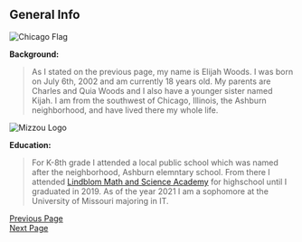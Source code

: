 ## General Info

![Chicago Flag](https://user-images.githubusercontent.com/77852069/117490415-5ab67800-af34-11eb-8f18-bfae7b474e2f.png)


**Background:**
>As I stated on the previous page, my name is Elijah Woods. I was born on July 6th, 2002 and am currently 18 years old. My parents are Charles and Quia Woods and I also have a younger sister named Kijah. I am from the southwest of Chicago, Illinois, the Ashburn neighborhood, and have lived there my whole life. 

![Mizzou Logo](https://encrypted-tbn0.gstatic.com/images?q=tbn:ANd9GcSU32LgMzT-naSk4FxotOgkPNTAwjsVumG8hw&usqp=CAU)

**Education:**
>For K-8th grade I attended a local public school which was named after the neighborhood, Ashburn elemntary school. From there I attended [Lindblom Math and Science Academy](https://lindblomeagles.org/) for highschool until I graduated in 2019. As of the year 2021 I am a sophomore at the University of Missouri majoring in IT.


[Previous Page](README.md)  
[Next Page](Page2.md)  
